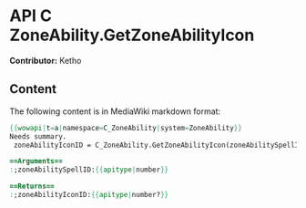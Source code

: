 # API C ZoneAbility.GetZoneAbilityIcon

**Contributor:** Ketho

## Content

The following content is in MediaWiki markdown format:

```mediawiki
{{wowapi|t=a|namespace=C_ZoneAbility|system=ZoneAbility}}
Needs summary.
 zoneAbilityIconID = C_ZoneAbility.GetZoneAbilityIcon(zoneAbilitySpellID)

==Arguments==
:;zoneAbilitySpellID:{{apitype|number}}

==Returns==
:;zoneAbilityIconID:{{apitype|number?}}
```